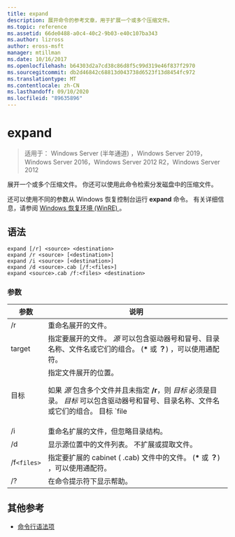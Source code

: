 ```yaml
---
title: expand
description: 展开命令的参考文章，用于扩展一个或多个压缩文件。
ms.topic: reference
ms.assetid: 66de0488-a0c4-40c2-9b03-e40c107ba343
ms.author: lizross
author: eross-msft
manager: mtillman
ms.date: 10/16/2017
ms.openlocfilehash: b64303d2a7cd38c86d8f5c99d319e46f837f2970
ms.sourcegitcommit: db2d46842c68813d043738d6523f13d8454fc972
ms.translationtype: MT
ms.contentlocale: zh-CN
ms.lasthandoff: 09/10/2020
ms.locfileid: "89635896"
---
```

# <a name="expand"></a>expand

> 适用于： Windows Server (半年通道) ，Windows Server 2019，Windows Server 2016，Windows Server 2012 R2，Windows Server 2012

展开一个或多个压缩文件。 你还可以使用此命令检索分发磁盘中的压缩文件。

还可以使用不同的参数从 Windows 恢复控制台运行 **expand** 命令。 有关详细信息，请参阅 [Windows 恢复环境 (WinRE) ](/windows-hardware/manufacture/desktop/windows-recovery-environment--windows-re--technical-reference)。

## <a name="syntax"></a>语法

```
expand [/r] <source> <destination>
expand /r <source> [<destination>]
expand /i <source> [<destination>]
expand /d <source>.cab [/f:<files>]
expand <source>.cab /f:<files> <destination>
```

### <a name="parameters"></a>参数

| 参数 | 说明 |
| --------- | ----------- |
| /r | 重命名展开的文件。 |
| target | 指定要展开的文件。 *源* 可以包含驱动器号和冒号、目录名称、文件名或它们的组合。  (**&#42;** 或 **？**) ，可以使用通配符。 |
| 目标 | 指定文件展开的位置。<p>如果 *源* 包含多个文件并且未指定 **/r**，则 *目标* 必须是目录。 *目标* 可以包含驱动器号和冒号、目录名称、文件名或它们的组合。 目标 `file | path` 规范。 |
| /i | 重命名扩展的文件，但忽略目录结构。 |
| /d | 显示源位置中的文件列表。 不扩展或提取文件。 |
| /f`<files>` | 指定要扩展的 cabinet ( .cab) 文件中的文件。  (**&#42;** 或 **？**) ，可以使用通配符。 |
| /? | 在命令提示符下显示帮助。 |

## <a name="additional-references"></a>其他参考

- [命令行语法项](command-line-syntax-key.md)
